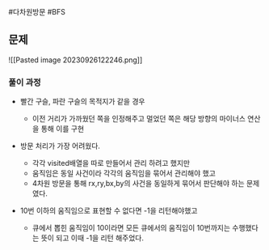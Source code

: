 #다차원방문
#BFS 
## 문제
![[Pasted image 20230926122246.png]]
### 풀이 과정
- 빨간 구슬, 파란 구슬의 목적지가 같을 경우 
	- 이전 거리가 가까웠던 쪽을 인정해주고 멀었던 쪽은 해당 방향의 마이너스 연산을 통해 이를 구현

- 방문 처리가 가장 어려웠다.
	- 각각 visited배열을 따로 만들어서 관리 하려고 했지만
	- 움직임은 동일 사건이라 각각의 움직임을 묶어서 관리해야 했고
	- 4차원 방문을 통해 rx,ry,bx,by의 사건을 동일하게 묶어서 판단해야 하는 문제였다.

- 10번 이하의 움직임으로 표현할 수 없다면 -1을 리턴해야했고
	- 큐에서 뽑힌 움직임이 10이라면 모든 큐에서의 움직임이 10번까지는 수행했다는 뜻이 되고 이때 -1을 리턴 해주었다.